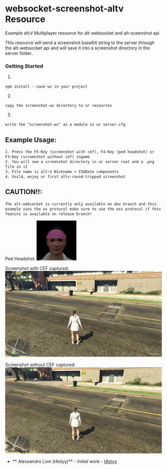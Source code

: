 # websocket-screenshot-altv Resource
Example alt:V Multiplayer resource for alt-websocket and alt-sceenshot api

This resource will send a screenshot base64 string to the server through the alt-websocket api and will save it into a screenshot directory in the server folder.

### Getting Started
1.
```
npm install --save ws in your project
```
2.
```
copy the screenshot-ws directory to ur resources
```
3.
```
write the "screenshot-ws" as a module in ur server.cfg
```

## Example Usage:
```
1. Press the F5-Key (screenshot with cef), F4-Key (ped headshot) or F3-Key (screenshot without cef) ingame
2. You will see a screenshot directory in ur server root and a .png file in it
3. File name is alt:V Nickname + ISODate components
4. Voilá, enjoy ur first altv-round-tripped screenshot
```

## CAUTION!!:
```
The alt-websocket is currently only available on dev branch and this example uses the ws protocol make sure to use the wss protocol if this feature is available on release branch!
```
Ped Headshot:
![](screenshots/t4styy_pedheadshot_2021-05-13_04-22-30.png)

Screenshot with CEF captured:
![](screenshots/t4styy_screenshot_with_ui_2021-05-13_04-22-18.png)

Screenshot without CEF captured:
![](screenshots/t4styy_screenshot_without_ui_2021-05-13_04-22-40.png)

* ** Alessandro Lion (t4styy)** - *Initial work* - [t4styy](https://github.com/tastydev)
